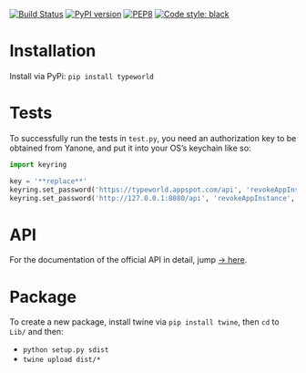 [![Build Status](https://travis-ci.com/typeworld/typeworld.svg?branch=main)](https://app.travis-ci.com/github/typeworld/typeworld)
[![PyPI version](https://badge.fury.io/py/typeworld.svg)](https://badge.fury.io/py/typeworld)
[![PEP8](https://img.shields.io/badge/code%20style-pep8-orange.svg)](https://www.python.org/dev/peps/pep-0008/)
[![Code style: black](https://img.shields.io/badge/code%20style-black-000000.svg)](https://github.com/psf/black)

# Installation

Install via PyPi: `pip install typeworld`

# Tests

To successfully run the tests in `test.py`, you need an authorization key to be obtained from Yanone, and put it into your OS’s keychain like so:

```python
import keyring

key = '**replace**'
keyring.set_password('https://typeworld.appspot.com/api', 'revokeAppInstance', key)
keyring.set_password('http://127.0.0.1:8080/api', 'revokeAppInstance', key)
```

# API

For the documentation of the official API in detail, jump [→ here](Lib/typeworld/api).


# Package

To create a new package, install twine via `pip install twine`, then `cd` to `Lib/` and then:

* `python setup.py sdist`
* `twine upload dist/*`
